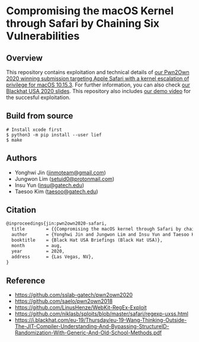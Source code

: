 Compromising the macOS Kernel through Safari by Chaining Six Vulnerabilities
======================================================================================

Overview
---------
This repository contains exploitation and technical details of [our Pwn2Own
2020 winning submission targeting Apple Safari with a kernel escalation
of privilege for macOS 10.15.3](https://www.thezdi.com/blog/2020/3/17/welcome-to-pwn2own-2020-the-schedule-and-live-results).
For further information, you can also check [our Blackhat USA 2020
slides](https://gts3.org/assets/papers/2020/jin:pwn2own2020-safari-slides.pdf).
This repository also includes [our demo video](./movie.mov) for the succesful
exploitation.


Build from source
-----------------

```shell
# Install xcode first
$ python3 -m pip install --user lief
$ make
```

Authors
-------
- Yonghwi Jin (jinmoteam@gmail.com)
- Jungwon Lim (setuid0@protonmail.com)
- Insu Yun (insu@gatech.edu)
- Taesoo Kim (taesoo@gatech.edu)

Citation
--------
```txt
@inproceedings{jin:pwn2own2020-safari,
  title        = {{Compromising the macOS kernel through Safari by chaining six vulnerabilities}},
  author       = {Yonghwi Jin and Jungwon Lim and Insu Yun and Taesoo Kim},
  booktitle    = {Black Hat USA Briefings (Black Hat USA)},
  month        = aug,
  year         = 2020,
  address      = {Las Vegas, NV},
}
```

Reference
---------
- https://github.com/sslab-gatech/pwn2own2020
- https://github.com/saelo/pwn2own2018
- https://github.com/LinusHenze/WebKit-RegEx-Exploit
- https://github.com/niklasb/sploits/blob/master/safari/regexp-uxss.html
- https://i.blackhat.com/eu-19/Thursday/eu-19-Wang-Thinking-Outside-The-JIT-Compiler-Understanding-And-Bypassing-StructureID-Randomization-With-Generic-And-Old-School-Methods.pdf
